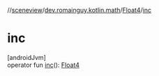 //[sceneview](../../../index.md)/[dev.romainguy.kotlin.math](../index.md)/[Float4](index.md)/[inc](inc.md)

# inc

[androidJvm]\
operator fun [inc](inc.md)(): [Float4](index.md)
